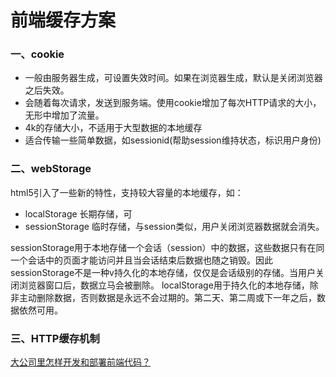 # 前端缓存方案

### 一、cookie
-   一般由服务器生成，可设置失效时间。如果在浏览器生成，默认是关闭浏览器之后失效。
-   会随着每次请求，发送到服务端。使用cookie增加了每次HTTP请求的大小，无形中增加了流量。
-   4k的存储大小，不适用于大型数据的本地缓存
-   适合传输一些简单数据，如sessionid(帮助session维持状态，标识用户身份)
### 二、webStorage
html5引入了一些新的特性，支持较大容量的本地缓存，如：
-   localStorage    长期存储，可
-   sessionStorage  临时存储，与session类似，用户关闭浏览器数据就会消失。

sessionStorage用于本地存储一个会话（session）中的数据，这些数据只有在同一个会话中的页面才能访问并且当会话结束后数据也随之销毁。因此sessionStorage不是一种v持久化的本地存储，仅仅是会话级别的存储。当用户关闭浏览器窗口后，数据立马会被删除。
localStorage用于持久化的本地存储，除非主动删除数据，否则数据是永远不会过期的。第二天、第二周或下一年之后，数据依然可用。
### 三、HTTP缓存机制





[大公司里怎样开发和部署前端代码？](https://www.zhihu.com/question/20790576)
